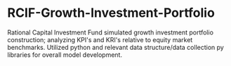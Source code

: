 # RCIF-Growth-Investment-Portfolio
Rational Capital Investment Fund simulated growth investment portfolio construction; analyzing KPI's and KRI's relative to equity market benchmarks. Utilized python and relevant data structure/data collection py libraries for overall model development.
